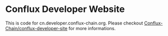 # Conflux Developer Website
This is code for cn.developer.conflux-chain.org. Please checkout [Conflux-Chain/conflux-developer-site](https://github.com/Conflux-Chain/conflux-developer-site/issues) for more informations.
